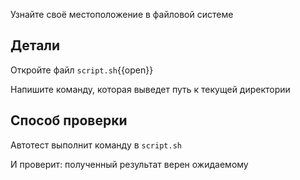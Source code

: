 Узнайте своё местоположение в файловой системе

## Детали

Откройте файл `script.sh`{{open}}

Напишите команду, которая выведет путь к текущей директории

## Способ проверки

Автотест выполнит команду в `script.sh`

И проверит: полученный результат верен ожидаемому